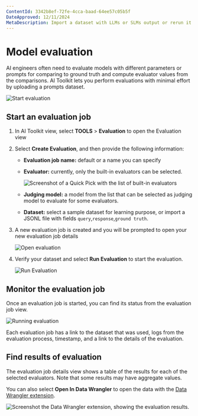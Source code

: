 ```yaml
---
ContentId: 3342b8ef-72fe-4cca-baad-64ee57c05b5f
DateApproved: 12/11/2024
MetaDescription: Import a dataset with LLMs or SLMs output or rerun it for the queries. Run evaluation job for the popular evaluators like F1 score, relevance, coherence, similarity... find, visualize, and compare the evaluation results in tables or charts.
---
```


# Model evaluation

AI engineers often need to evaluate models with different parameters or prompts for comparing to ground truth and compute evaluator values from the comparisons. AI Toolkit lets you perform evaluations with minimal effort by uploading a prompts dataset.

![Start evaluation](./images/evaluation/evaluation.png)

## Start an evaluation job

1. In AI Toolkit view, select **TOOLS** > **Evaluation** to open the Evaluation view

1. Select **Create Evaluation**, and then provide the following information:

    - **Evaluation job name:** default or a name you can specify

    - **Evaluator:** currently, only the built-in evaluators can be selected.

        ![Screenshot of a Quick Pick with the list of built-in evaluators](./images/evaluation/evaluators.png)

    - **Judging model:** a model from the list that can be selected as judging model to evaluate for some evaluators.

    - **Dataset:** select a sample dataset for learning purpose, or import a JSONL file with fields `query`,`response`,`ground truth`.

1. A new evaluation job is created and you will be prompted to open your new evaluation job details

    ![Open evaluation](./images/evaluation/openevaluation.png)

1. Verify your dataset and select **Run Evaluation** to start the evaluation.

    ![Run Evaluation](./images/evaluation/runevaluation.png)

## Monitor the evaluation job

Once an evaluation job is started, you can find its status from the evaluation job view.

![Running evaluation](./images/evaluation/running.png)

Each evaluation job has a link to the dataset that was used, logs from the evaluation process, timestamp, and a link to the details of the evaluation.

## Find results of evaluation

The evaluation job details view shows a table of the results for each of the selected evaluators. Note that some results may have aggregate values.

You can also select **Open In Data Wrangler** to open the data with the [Data Wrangler extension](vscode:extension/ms-toolsai.datawrangler).

![Screenshot the Data Wrangler extension, showing the evaluation results.](./images/evaluation/datawrangler.png)
